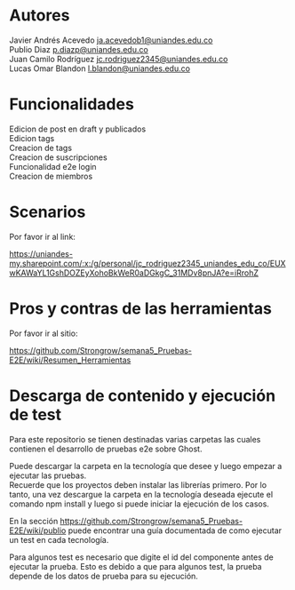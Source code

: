 # Autores

Javier Andrés Acevedo  ja.acevedob1@uniandes.edu.co <br>
Publio Diaz p.diazp@uniandes.edu.co <br>
Juan Camilo Rodríguez  jc.rodriguez2345@uniandes.edu.co <br>
Lucas Omar Blandon   l.blandon@uniandes.edu.co <br>

# Funcionalidades 

Edicion de post en draft y publicados <br>
Edicion tags <br>
Creacion de tags <br>
Creacion de suscripciones <br>
Funcionalidad e2e login <br>
Creacion de miembros <br>

# Scenarios

Por favor ir al link:

https://uniandes-my.sharepoint.com/:x:/g/personal/jc_rodriguez2345_uniandes_edu_co/EUXwKAWaYL1GshDOZEyXohoBkWeR0aDGkgC_31MDv8pnJA?e=iRrohZ

# Pros y contras de las herramientas
Por favor ir al sitio: <br>

https://github.com/Strongrow/semana5_Pruebas-E2E/wiki/Resumen_Herramientas <br>

# Descarga de contenido y ejecución de test

Para este repositorio se tienen destinadas varias carpetas las cuales contienen el desarrollo de pruebas e2e sobre Ghost.<br>

Puede descargar la carpeta en la tecnología que desee y luego empezar a ejecutar las pruebas. <br>
Recuerde que los proyectos deben instalar las librerías primero. Por lo tanto, una vez descargue la carpeta en la tecnología deseada ejecute el comando
npm install y luego si puede iniciar la ejecución de los casos. <br>

En la sección https://github.com/Strongrow/semana5_Pruebas-E2E/wiki/publio puede encontrar una guía documentada de como ejecutar un test en cada tecnología. <br>

Para algunos test es necesario que digite el id del componente antes de ejecutar la prueba. Esto es debido a que para algunos test, la prueba depende de los datos de prueba para su ejecución.


